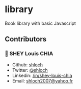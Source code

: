 # library
Book library with basic Javascript

## Contributors

### 👤 **SHEY Louis CHIA**

- Github: [shloch](https://github.com/shloch)
- Twitter: [@shloch](https://twitter.com/shloch)
- Linkedin: [/in/shey-louis-chia](https://www.linkedin.com/in/shey-louis-chia)
- Email: shloch2007@yahoo.fr

